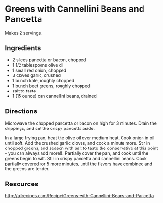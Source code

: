 # Greens with Cannellini Beans and Pancetta
Makes 2 servings.

## Ingredients
* 2 slices pancetta or bacon, chopped
* 1 1/2 tablespoons olive oil
* 1 small red onion, chopped
* 3 cloves garlic, crushed
* 1 bunch kale, roughly chopped
* 1 bunch beet greens, roughly chopped
* salt to taste
* 1 (15 ounce) can cannellini beans, drained

## Directions
Microwave the chopped pancetta or bacon on high for 3 minutes. Drain the drippings, and set the crispy pancetta aside.

In a large frying pan, heat the olive oil over medium heat. Cook onion in oil until soft. Add the crushed garlic cloves, and cook a minute more. Stir in chopped greens, and season with salt to taste (be conservative at this point - you can always add more!). Partially cover the pan, and cook until the greens begin to wilt. Stir in crispy pancetta and cannellini beans. Cook partially covered for 5 more minutes, until the flavors have combined and the greens are tender.

## Resources
http://allrecipes.com/Recipe/Greens-with-Cannellini-Beans-and-Pancetta
